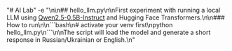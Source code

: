 "# AI Lab" 
-e "\n\n## hello_llm.py\n\nFirst experiment with running a local LLM using [Qwen2.5-0.5B-Instruct](https://huggingface.co/Qwen/Qwen2.5-0.5B-Instruct) and Hugging Face Transformers.\n\n### How to run\n\n\`\`\`bash\n# activate your venv first\npython hello_llm.py\n\`\`\`\n\nThe script will load the model and generate a short response in Russian/Ukrainian or English.\n" 

